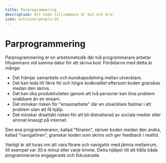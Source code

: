 ```yaml
---
title: Parprogrammering 
description: Att koda tillsammans är kul och bra!
icon: octicons/people-24
---
```


# Parprogrammering

Parprogrammering är en arbetsmetodik där två programmerare arbetar tillsammans vid samma dator för att skriva kod. Fördelarna med detta är många:

* Det främjar samarbete och kunskapsdelning mellan utvecklare.
* Det kan leda till färre fel och högre kodkvalitet eftersom koden granskas medan den skrivs.
* Det kan öka produktiviteten genom att två personer kan lösa problem snabbare än en ensam.
* Det minskar risken för "ensamarbete" där en utvecklare fastnar i ett problem utan att få hjälp.
* Det minskar drastiskt risken för att bli distraherad av sociala medier eller annnat knasigt på internet.


Den ena programmeraren, kallad "föraren", skriver koden medan den andra, kallad "navigatören", granskar koden som skrivs och ger feedback i realtid. 

Vanligt är att turas om att vara förare och navigatör med jämna mellanrum, till exempel var 30:e minut eller varje timme. Detta hjälper till att hålla båda programmerarna engagerade och fokuserade.